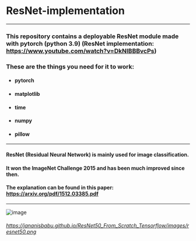 # ResNet-implementation
-----
### This repository contains a deployable ResNet module made with pytorch (python 3.9) (ResNet implementation: https://www.youtube.com/watch?v=DkNIBBBvcPs)
### These are the things you need for it to work:
- #### pytorch
- #### matplotlib
- #### time
- #### numpy
- #### pillow
------
#### ResNet (Residual Neural Network) is mainly used for image classification.
#### It won the ImageNet Challenge 2015 and has been much improved since then.
#### The explanation can be found in this paper: https://arxiv.org/pdf/1512.03385.pdf
------
![image](https://user-images.githubusercontent.com/88616547/177298196-464a59af-137f-4249-97ad-686f2c7cc76a.png)
###### https://jananisbabu.github.io/ResNet50_From_Scratch_Tensorflow/images/resnet50.png
